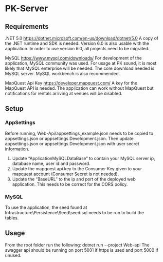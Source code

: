 # PK-Server

## Requirements
.NET 5.0 https://dotnet.microsoft.com/en-us/download/dotnet/5.0
A copy of the .NET runtime and SDK is needed.  Version 6.0 is also usable with the application.  In order to use version 6.0, all projects need to be migrated.

MySQL https://www.mysql.com/downloads/
For development of the application, MySQL community was used.  For usage at PK sound, it is most likely that MySQL enterprise will be needed.  The core download needed is MySQL server.  MySQL workbench is also recommended.

MapQuest Api Key https://developer.mapquest.com/
A key for the MapQuest API is needed.  The application can work without MapQuest but notifications for rentals arriving at venues will be disabled.

## Setup
### AppSettings
Before running, Web-Api/appsettings_example.json needs to be copied to appsettings.json or appsettings.Development.json.  Then update appsettings.json or appsettings.Development.json with user secret information.
1) Update “ApplicationMySQLDataBase” to contain your MySQL server ip, database name, user id and password.
2) Update the mapquest api key to the Consumer Key given to your mapquest account (Consumer Secret is not needed).    
3) Update the “BaseURL” to the ip and port of the deployed web application.  This needs to be correct for the CORS policy.

### MySQL
To use the application, the seed found at Infrastructure\Persistence\Seed\seed.sql needs to be run to build the tables.

## Usage
From the root folder run the following:
dotnet run --project Web-api
The swagger api should be running on port 5001 if https is used and port 5000 if unused.
